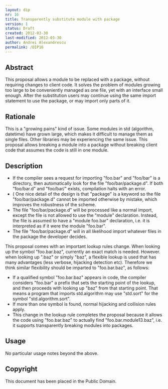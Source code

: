 ```yaml
---
layout: dip
nr: 16
title: Transparently substitute module with package
version: 1
status: Draft
created: 2012-03-30
last-modified: 2012-03-30
author: Andrei Alexandrescu
permalink: /DIP16
---
```


Abstract
--------

This proposal allows a module to be replaced with a package, without
requiring changes to client code. It solves the problem of modules
growing too large to be conveniently managed as one file, yet with an
interface small enough. After the substitution users may continue using
the same import statement to use the package, or may import only parts
of it.

Rationale
---------

This is a "growing pains" kind of issue. Some modules in std (algorithm,
datetime) have grown large, which makes it difficult to manage them as
single files. Other libraries may be experiencing the same issue. This
proposal allows breaking a module into a package without breaking client
code that assumes the code is still in one module.

Description
-----------

-   If the compiler sees a request for importing "foo.bar" and "foo/bar"
    is a directory, then automatically look for the
    file "foo/bar/package.d". If both "foo/bar.d" and "foo/bar/" exists,
    compilation halts with an error.
-   ( One nice detail of the design is that "package" is a keyword so
    the file "foo/bar/package.d" cannot be imported otherwise by
    mistake, which improves the robustness of the scheme.
-   The file "foo/bar/package.d" will be processed like a normal import,
    except the file is not allowed to use the "module" declaration.
    Instead, the file is assumed to have a "module foo.bar"
    declaration, i.e. it is interpreted as if it were the
    module "foo.bar".
-   The file "foo/bar/package.d" will in all likelihood import whatever
    files in the package the developer decides.

This proposal comes with an important lookup rules change. When looking
up the symbol "foo.bar.baz", currently an exact match is needed.
However. when looking up ".baz" or simply "baz", a flexible lookup is
used that has many advantages (less verbose, hijacking detection etc).
Therefore we think similar flexibility should be imparted to
"foo.bar.baz", as follows:

-   If a qualified symbol "foo.bar.baz" appears in code, the compiler
    considers "foo.bar" a prefix that sets the starting point of the
    lookup, and then proceeds with looking up "baz" from that
    starting point. That means a program that imports std.algorithm may
    use "std.sort" for the symbol "std.algorithm.sort".
-   If more than one symbol is found, normal hijacking and collision
    rules apply.
-   This change in the lookup rule completes the proposal because it
    allows the code using "foo.bar.baz" to actually find
    "foo.bar.module13.baz", i.e. it supports transparently breaking
    modules into packages.

Usage
-----

No particular usage notes beyond the above.

Copyright
---------

This document has been placed in the Public Domain.
